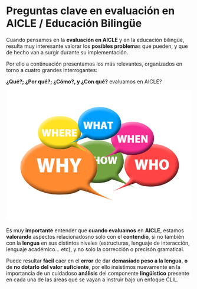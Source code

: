 # **Preguntas clave en evaluación en AICLE / Educación Bilingüe**

Cuando pensamos en la **evaluación en AICLE** y en la educación bilingüe, resulta muy interesante valorar los **posibles problema**s que pueden, y que de hecho van a surgir durante su implementación.

Por ello a continuación presentamos los más relevantes, organizados en torno a cuatro grandes interrogantes:

**¿Qué?; ¿Por qué?; ¿Cómo?, y ¿Con qué?** evaluamos en AICLE?

![](/assets/questions-1328465_960_720.png)

Es muy **importante** entender que **cuando evaluamos** en **AICLE**, estamos **valorando** aspectos relacionadosno solo con el **contendio**, si no también con la **lengua** en sus distintos niveles \(estructuras, lenguaje de interacción, lenguaje académico… etc\), y no solo la corrección o precisón gramatical.

Puede resultar **fácil** caer en el **error** de dar **demasiado peso a la lengua**, **o** de **no dotarlo del valor suficiente**, por ello insistimos nuevamente en la importancia de un cuidadoso **análisis** del componente **lingüístico** presente en cada una de las áreas que se vayan a instruir bajo un enfoque CLIL.

